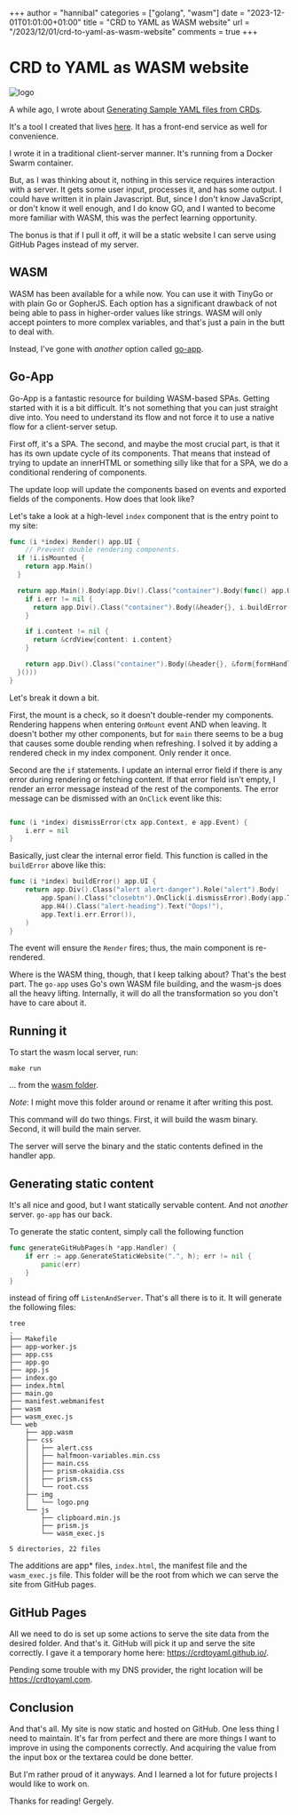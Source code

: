 +++
author = "hannibal"
categories = ["golang", "wasm"]
date = "2023-12-01T01:01:00+01:00"
title = "CRD to YAML as WASM website"
url = "/2023/12/01/crd-to-yaml-as-wasm-website"
comments = true
+++

# CRD to YAML as WASM website

![logo](/img/2023/12/01/crdtoyamllogo.png)

A while ago, I wrote about [Generating Sample YAML files from CRDs](https://skarlso.github.io/2022/10/19/crd-to-yaml/).

It's a tool I created that lives [here](https://github.com/skarlso/crd-to-sample-yaml). It has a front-end service as
well for convenience.

I wrote it in a traditional client-server manner. It's running from a Docker Swarm container.

But, as I was thinking about it, nothing in this service requires interaction with a server. It gets some user input,
processes it, and has some output. I could have written it in plain Javascript. But, since I don't know JavaScript, or
don't know it well enough, and I do know GO, and I wanted to become more familiar with WASM, this was the perfect
learning opportunity.

The bonus is that if I pull it off, it will be a static website I can serve using GitHub Pages instead of my server.

## WASM

WASM has been available for a while now. You can use it with TinyGo or with plain Go or GopherJS. Each option has a
significant drawback of not being able to pass in higher-order values like strings. WASM will only accept pointers to
more complex variables, and that's just a pain in the butt to deal with.

Instead, I've gone with _another_ option called [go-app](https://go-app.dev/).

## Go-App

Go-App is a fantastic resource for building WASM-based SPAs. Getting started with it is a bit difficult. It's not
something that you can just straight dive into. You need to understand its flow and not force it to use a native flow
for a client-server setup.

First off, it's a SPA. The second, and maybe the most crucial part, is that it has its own update cycle of its components.
That means that instead of trying to update an innerHTML or something silly like that for a SPA, we do a conditional
rendering of components.

The update loop will update the components based on events and exported fields of the components. How does that look
like?

Let's take a look at a high-level `index` component that is the entry point to my site:

```go
func (i *index) Render() app.UI {
	// Prevent double rendering components.
  if !i.isMounted {
    return app.Main()
  }

  return app.Main().Body(app.Div().Class("container").Body(func() app.UI {
    if i.err != nil {
      return app.Div().Class("container").Body(&header{}, i.buildError())
    }

    if i.content != nil {
      return &crdView{content: i.content}
    }

    return app.Div().Class("container").Body(&header{}, &form{formHandler: i.OnClick})
  }()))
}

```

Let's break it down a bit.

First, the mount is a check, so it doesn't double-render my components. Rendering happens when entering `OnMount` event
AND when leaving. It doesn't bother my other components, but for `main` there seems to be a bug that causes some
double rending when refreshing. I solved it by adding a rendered check in my index component. Only render it once.

Second are the `if` statements. I update an internal error field if there is any error during rendering or fetching
content. If that error field isn't empty, I render an error message instead of the rest of the components. The error
message can be dismissed with an `OnClick` event like this:

```go

func (i *index) dismissError(ctx app.Context, e app.Event) {
	i.err = nil
}

```

Basically, just clear the internal error field. This function is called in the `buildError` above like this:

```go
func (i *index) buildError() app.UI {
	return app.Div().Class("alert alert-danger").Role("alert").Body(
		app.Span().Class("closebtn").OnClick(i.dismissError).Body(app.Text("×")),
		app.H4().Class("alert-heading").Text("Oops!"),
		app.Text(i.err.Error()),
	)
}
```

The event will ensure the `Render` fires; thus, the main component is re-rendered.

Where is the WASM thing, though, that I keep talking about? That's the best part. The `go-app` uses Go's own WASM file
building, and the wasm-js does all the heavy lifting. Internally, it will do all the transformation so you don't have
to care about it.

## Running it

To start the wasm local server, run:
```shell
make run
```

... from the [wasm folder](https://github.com/Skarlso/crd-to-sample-yaml/tree/147b4d31bba323ae2887e4e85242d8cea10c448c/wasm).

_Note_: I might move this folder around or rename it after writing this post.

This command will do two things. First, it will build the wasm binary. Second, it will build the main server.

The server will serve the binary and the static contents defined in the handler app.

## Generating static content

It's all nice and good, but I want statically servable content. And not _another_ server. `go-app` has our back.

To generate the static content, simply call the following function

```go
func generateGitHubPages(h *app.Handler) {
	if err := app.GenerateStaticWebsite(".", h); err != nil {
		panic(err)
	}
}
```

instead of firing off `ListenAndServer`. That's all there is to it. It will generate the following files:

```
tree
.
├── Makefile
├── app-worker.js
├── app.css
├── app.go
├── app.js
├── index.go
├── index.html
├── main.go
├── manifest.webmanifest
├── wasm
├── wasm_exec.js
└── web
    ├── app.wasm
    ├── css
    │   ├── alert.css
    │   ├── halfmoon-variables.min.css
    │   ├── main.css
    │   ├── prism-okaidia.css
    │   ├── prism.css
    │   └── root.css
    ├── img
    │   └── logo.png
    └── js
        ├── clipboard.min.js
        ├── prism.js
        └── wasm_exec.js

5 directories, 22 files
```

The additions are app* files, `index.html`, the manifest file and the `wasm_exec.js` file. This folder will be the root
from which we can serve the site from GitHub pages.

## GitHub Pages

All we need to do is set up some actions to serve the site data from the desired folder. And that's it. GitHub
will pick it up and serve the site correctly. I gave it a temporary home here: https://crdtoyaml.github.io/.

Pending some trouble with my DNS provider, the right location will be https://crdtoyaml.com.

## Conclusion

And that's all. My site is now static and hosted on GitHub. One less thing I need to maintain. It's far from perfect and
there are more things I want to improve in using the components correctly. And acquiring the value from the input box or
the textarea could be done better.

But I'm rather proud of it anyways. And I learned a lot for future projects I would like to work on.

Thanks for reading!
Gergely.

